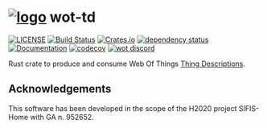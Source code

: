 # [![logo](https://github.com/sifis-home/wot/raw/master/assets/wot-rust-icon.svg)](https://docs.rs/wot-td) wot-td

[![LICENSE](https://img.shields.io/badge/license-MIT-blue.svg)](LICENSES/MIT.txt)
[![Build Status](https://github.com/sifis-home/wot-td/workflows/wot-td/badge.svg)](https://github.com/sifis-home/wot-td/actions)
[![Crates.io](https://img.shields.io/crates/v/wot-td.svg)](https://crates.io/crates/wot-td)
[![dependency status](https://deps.rs/repo/github/sifis-home/wot-td/status.svg)](https://deps.rs/repo/github/sifis-home/wot-td)
[![Documentation](https://docs.rs/wot-td/badge.svg)](https://docs.rs/wot-td/)
[![codecov](https://codecov.io/gh/sifis-home/wot-td/branch/master/graph/badge.svg?token=C5Ha6M2cFR)](https://codecov.io/gh/sifis-home/wot-td)
[![wot discord](https://img.shields.io/badge/wot-discord-blue)](https://discord.gg/5zy68ukBrv)


Rust crate to produce and consume Web Of Things [Thing Descriptions](https://www.w3.org/TR/wot-thing-description/).

## Acknowledgements

This software has been developed in the scope of the H2020 project SIFIS-Home with GA n. 952652.
